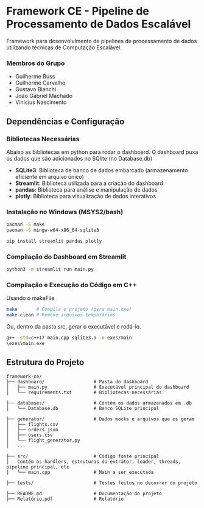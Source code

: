 # Framework CE - Pipeline de Processamento de Dados Escalável

Framework para desenvolvimento de pipelines de processamento de dados utilizando técnicas de Computação Escalável.

### Membros do Grupo
- Guilherme Buss
- Guilherme Carvalho
- Gustavo Bianchi
- João Gabriel Machado
- Vinícius Nascimento
  
## Dependências e Configuração

### Bibliotecas Necessárias
Abaixo as bibliotecas em python para rodar o dashboard. O dashboard puxa os dados que são adicionados no SQlite (no Database.db)
- **SQLite3**: Biblioteca de banco de dados embarcado (armazenamento eficiente em arquivo único)
- **Streamlit**: Biblioteca utilizada para a criação do dashboard
- **pandas**: Biblioteca para análise e manipulação de dados
- **plotly**: Biblioteca para visualização de dados interativos

### Instalação no Windows (MSYS2/bash)
```bash
pacman -S make
pacman -S mingw-w64-x86_64-sqlite3
```
```bash
pip install streamlit pandas plotly
```

### Compilação do Dashboard em Streamlit 
```bash
python3 -m streamlit run main.py
```

### Compilação e Execução do Código em C++
Usando o makeFile
```bash
make       # Compila o projeto (gera main.exe)
make clean # Remove arquivos temporários
```

Ou, dentro da pasta src, gerar o executável e rodá-lo.
```bash
g++ -std=c++17 main.cpp sqlite3.o -o exes/main
\exes\main.exe
```

## Estrutura do Projeto
```
framework-ce/
├── dashboard/                  # Pasta do dashboard
│   ├── main.py                 # Executável principal do dashboard
│   └── requirements.txt        # Bibliotecas necessárias

├── databases/                  # Contém os dados armazenados em .db
│   └── Database.db             # Banco SQLite principal

├── generator/                  # Dados mocks e arquivos que os geram
│   ├── flights.csv             
│   ├── orders.json             
│   ├── users.csv               
│   └── flight_generator.py
│   ...

├── src/                        # Código fonte principal
│   Contém os handlers, estruturas do extrator, loader, threads, pipeline principal, etc
│   └── main.cpp                # Main a ser executada

├── tests/                      # Testes feitos no decorrer do projeto

├── README.md                   # Documentação do projeto
├── Relatório.pdf               # Relatório 
```

